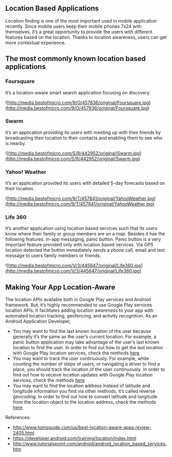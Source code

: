 ## **Location Based Applications** ##
Location finding is one of the most important used in mobile application recently. Since mobile users keep their mobile phones 7x24 with themselves, it’s a great opportunity to provide the users with different features based on the location. Thanks to location awareness, users can get more contextual experience.
## **The most commonly known location based applications** ##

### **Foursquare** ###
It’s a location-aware smart search application focusing on discovery.


![http://media.bestofmicro.com/9/O/457836/original/Foursquare.jpg](http://media.bestofmicro.com/9/O/457836/original/Foursquare.jpg)

### **Swarm** ###
It’s an application providing its users with meeting up with their friends by broadcasting their location to their contacts and enabling them to see who is nearby.


![http://media.bestofmicro.com/S/8/442952/original/Swarm.jpg](http://media.bestofmicro.com/S/8/442952/original/Swarm.jpg)

### **Yahoo! Weather** ###
It’s an application provided its users with detailed 5-day forecasts based on their location.


![http://media.bestofmicro.com/9/T/457841/original/YahooWeather.jpg](http://media.bestofmicro.com/9/T/457841/original/YahooWeather.jpg)

### **Life 360** ###
It’s another application using location based services such that its users know where their family or group members are on a map. Besides it has the following features: in-app messaging, panic button. Panic button is a very important feature provided only with location based services. Via GPS location detected the button immediately sends a phone call, email and text message to users family members or friends.


![http://media.bestofmicro.com/V/3/445647/original/Life360.jpg](http://media.bestofmicro.com/V/3/445647/original/Life360.jpg)


## **Making Your App Location-Aware** ##
The location APIs available both in Google Play services and Android framework. But, it’s highly recommended to use Google Play services location APIs. It facilitates adding location awareness to your app with automated location tracking, geofencing, and activity recognition.
As an Android Application Developer,
  * You may want to find the last known location of the user because generally it’s the same as the user’s current location. For example, a panic button application may take advantage of the user’s last known location to find the user. In order to find out how to get the last location with Google Play location services, check the methods [here](https://developer.android.com/training/location/retrieve-current.html)
  * You may want to track the user continuously. For example, while counting the number of steps of users, or navigating a driver to find a place, you should track the location of the user continuously. In order to find out how to receive location updates with Google Play location services, check the methods [here](https://developer.android.com/training/location/receive-location-updates.html)
  * You may want to find the location address instead of latitude and longitude information you find via other methods, it’s called reverse geocoding. In order to find out how to convert latitude and longitude from the location object to the location address, check the methods [here](https://developer.android.com/training/location/display-address.html)


References:

  * http://www.tomsguide.com/us/best-location-aware-apps,review-2405.html
  * https://developer.android.com/training/location/index.html
  * http://www.tutorialspoint.com/android/android_location_based_services.htm